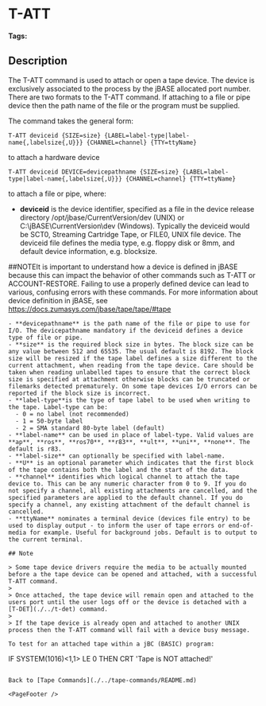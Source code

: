 # T-ATT  

<PageHeader />

**Tags:**
<badge text='spooler tape' vertical='middle' />

## Description

The T-ATT command is used to attach or open a tape device. The device is exclusively associated to the process by the jBASE allocated port number. There are two formats to the T-ATT command. If attaching to a file or pipe device then the path name of the file or the program must be supplied.

The command takes the general form:

```
T-ATT deviceid {SIZE=size} {LABEL=label-type|label-name{,labelsize{,U}}} {CHANNEL=channel} {TTY=ttyName}
```

to attach a hardware device

```
T-ATT deviceid DEVICE=devicepathname {SIZE=size} {LABEL=label-type|label-name{,labelsize{,U}}} {CHANNEL=channel} {TTY=ttyName}
```

to attach a file or pipe, where:

- **deviceid** is the device identifier, specified as a file in the device release directory /opt/jbase/CurrentVersion/dev (UNIX) or C:\jBASE\CurrentVersion\dev (Windows). Typically the deviceid would be SCT0, Streaming Cartridge Tape, or FILE0, UNIX file device. The deviceid file defines the media type, e.g. floppy disk or 8mm, and default device information, e.g. blocksize.
 
##NOTEIt is important to understand how a device is defined in jBASE because this can impact the behavior of other commands such as T-ATT or ACCOUNT-RESTORE.  Failing to use a properly defined device can lead to various, confusing errors with these commands.  For more information about device definition in jBASE, see https://docs.zumasys.com/jbase/tape/tape/#tape
```
- **devicepathname** is the path name of the file or pipe to use for I/O. The devicepathname mandatory if the deviceid defines a device type of file or pipe.
- **size** is the required block size in bytes. The block size can be any value between 512 and 65535. The usual default is 8192. The block size will be resized if the tape label defines a size different to the current attachment, when reading from the tape device. Care should be taken when reading unlabelled tapes to ensure that the correct block size is specified at attachment otherwise blocks can be truncated or filemarks detected prematurely. On some tape devices I/O errors can be reported if the block size is incorrect.
- **label-type**is the type of tape label to be used when writing to the tape. Label-type can be:  
  - 0 = no label (not recommended)
  - 1 = 50-byte label
  - 2 = SMA standard 80-byte label (default)
- **label-name** can be used in place of label-type. Valid values are **ap**, **ros**, **ros70**, **r83**, **ult**, **uni**, **none**. The default is r83.
- **label-size** can optionally be specified with label-name.
- **U** is an optional parameter which indicates that the first block of the tape contains both the label and the start of the data.
- **channel** identifies which logical channel to attach the tape device to. This can be any numeric character from 0 to 9. If you do not specify a channel, all existing attachments are cancelled, and the specified parameters are applied to the default channel. If you do specify a channel, any existing attachment of the default channel is cancelled.
- **ttyName** nominates a terminal device (devices file entry) to be used to display output - to inform the user of tape errors or end-of-media for example. Useful for background jobs. Default is to output to the current terminal.

## Note

> Some tape device drivers require the media to be actually mounted before a the tape device can be opened and attached, with a successful T-ATT command.
>
> Once attached, the tape device will remain open and attached to the users port until the user logs off or the device is detached with a [T-DET](./../t-det) command.
>
> If the tape device is already open and attached to another UNIX process then the T-ATT command will fail with a device busy message.

To test for an attached tape within a jBC (BASIC) program:

```
IF SYSTEM(1016)<1,1> LE 0 THEN CRT 'Tape is NOT attached!'
```

Back to [Tape Commands](./../tape-commands/README.md)

<PageFooter />

